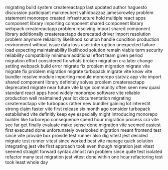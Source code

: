 migrating build system createreactapp last updated author haguesto discussion participant maikneubert vahidbazzaz jamescrowley problem statement monorepo created infrastructure hold multiple react apps component library importing component shared component library webpack createreactapp problem resolving import shared component library additionally createreactapp deprecated driver import resolution problem anymore reliability likelihood solution handle condition production environment without issue data loss user interruption unexpected failure load expecting maintainability likelihood solution remain viable term security reliability compatibiliy minimum additional effort team given period migration effort considered fix whats broken migration cra later change setting webpack build error migrate fix problem migration migrate vite migrate fix problem migration migrate turbopack migrate vite know vite bundler resolve module importing module monorepo statviz app vite import shared component library definitely solves problem createreactapp deprecated migrate near future vite large community often seen new quasi standard react apps hood widely monorepo software vite reliable production well maintained year lot documentation migrating createreactapp vite turbopack rather new bundler gaining lot interestit strong claim faster vite first release six month ago consider turbopack established vite definitly keep eye especially might introducing monorepo builder like turborepo consequence spend hour migration process cra vite see far get finally evaluate make sense done migration vite seemed easiest first executed done unfortunately overlooked migration meant frontend test since vite provide box provide test runner also dig vitest jest decided migrate test runner vitest since worked best vite manage quick solution integrating jest vite first approach took even though migration jest vitest seemed straight forward syntax almost ran problem since quite test isolated refactor many test migration jest vitest done within one hour refactoring test took least whole day